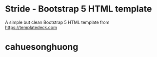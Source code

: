 # Stride - Bootstrap 5 HTML template
A simple but clean Bootstrap 5 HTML template from https://templatedeck.com
# cahuesonghuong
